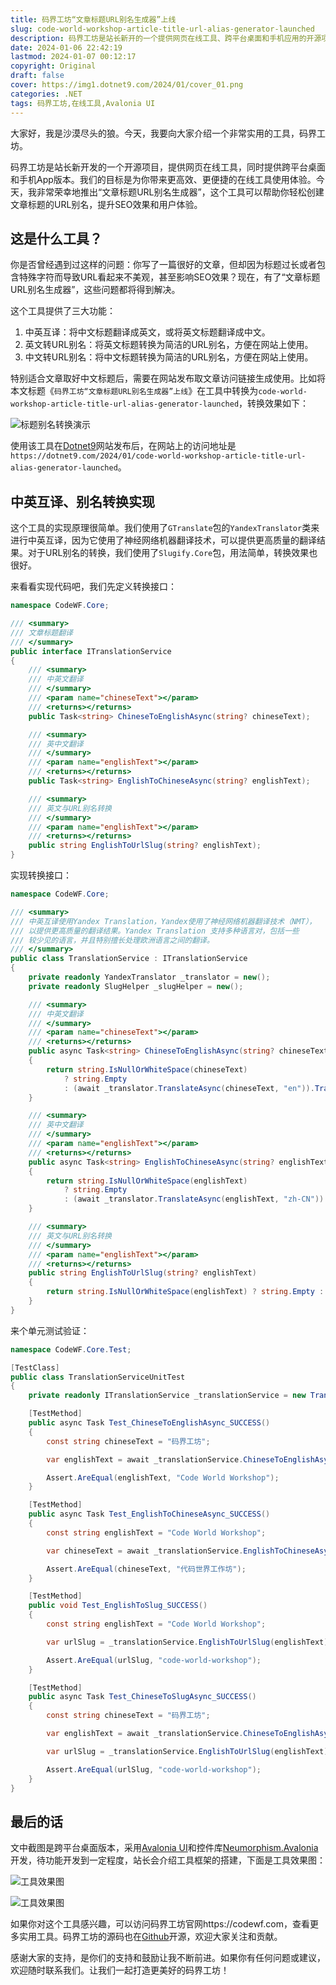 ```yaml
---
title: 码界工坊“文章标题URL别名生成器”上线
slug: code-world-workshop-article-title-url-alias-generator-launched
description: 码界工坊是站长新开的一个提供网页在线工具、跨平台桌面和手机应用的开源项目。站长将终致力于为你带来更高效、更便捷的使用体验。今天，站长荣幸地推出“文章标题URL别名生成器”，帮助你轻松创建文章标题的URL别名，提升SEO效果和用户体验。快来码界工坊，探索更多实用工具吧！
date: 2024-01-06 22:42:19
lastmod: 2024-01-07 00:12:17
copyright: Original
draft: false
cover: https://img1.dotnet9.com/2024/01/cover_01.png
categories: .NET
tags: 码界工坊,在线工具,Avalonia UI
---
```


大家好，我是沙漠尽头的狼。今天，我要向大家介绍一个非常实用的工具，码界工坊。

码界工坊是站长新开发的一个开源项目，提供网页在线工具，同时提供跨平台桌面和手机App版本。我们的目标是为你带来更高效、更便捷的在线工具使用体验。今天，我非常荣幸地推出“文章标题URL别名生成器”，这个工具可以帮助你轻松创建文章标题的URL别名，提升SEO效果和用户体验。

## 这是什么工具？

你是否曾经遇到过这样的问题：你写了一篇很好的文章，但却因为标题过长或者包含特殊字符而导致URL看起来不美观，甚至影响SEO效果？现在，有了“文章标题URL别名生成器”，这些问题都将得到解决。

这个工具提供了三大功能：

1. 中英互译：将中文标题翻译成英文，或将英文标题翻译成中文。
2. 英文转URL别名：将英文标题转换为简洁的URL别名，方便在网站上使用。
3. 中文转URL别名：将中文标题转换为简洁的URL别名，方便在网站上使用。

特别适合文章取好中文标题后，需要在网站发布取文章访问链接生成使用。比如将本文标题《`码界工坊“文章标题URL别名生成器”上线`》在工具中转换为`code-world-workshop-article-title-url-alias-generator-launched`，转换效果如下：

![标题别名转换演示](https://img1.dotnet9.com/2024/01/0101.gif)

使用该工具在[Dotnet9](https://dotnet9.com)网站发布后，在网站上的访问地址是`https://dotnet9.com/2024/01/code-world-workshop-article-title-url-alias-generator-launched`。

## 中英互译、别名转换实现

这个工具的实现原理很简单。我们使用了`GTranslate`包的`YandexTranslator`类来进行中英互译，因为它使用了神经网络机器翻译技术，可以提供更高质量的翻译结果。对于URL别名的转换，我们使用了`Slugify.Core`包，用法简单，转换效果也很好。

来看看实现代码吧，我们先定义转换接口：

```csharp
namespace CodeWF.Core;

/// <summary>
/// 文章标题翻译
/// </summary>
public interface ITranslationService
{
	/// <summary>
	/// 中英文翻译
	/// </summary>
	/// <param name="chineseText"></param>
	/// <returns></returns>
	public Task<string> ChineseToEnglishAsync(string? chineseText);

	/// <summary>
	/// 英中文翻译
	/// </summary>
	/// <param name="englishText"></param>
	/// <returns></returns>
	public Task<string> EnglishToChineseAsync(string? englishText);

	/// <summary>
	/// 英文与URL别名转换
	/// </summary>
	/// <param name="englishText"></param>
	/// <returns></returns>
	public string EnglishToUrlSlug(string? englishText);
}
```

实现转换接口：

```csharp
namespace CodeWF.Core;

/// <summary>
/// 中英互译使用Yandex Translation，Yandex使用了神经网络机器翻译技术（NMT），
/// 以提供更高质量的翻译结果。Yandex Translation 支持多种语言对，包括一些
/// 较少见的语言，并且特别擅长处理欧洲语言之间的翻译。
/// </summary>
public class TranslationService : ITranslationService
{
    private readonly YandexTranslator _translator = new();
    private readonly SlugHelper _slugHelper = new();

    /// <summary>
    /// 中英文翻译
    /// </summary>
    /// <param name="chineseText"></param>
    /// <returns></returns>
    public async Task<string> ChineseToEnglishAsync(string? chineseText)
    {
        return string.IsNullOrWhiteSpace(chineseText)
            ? string.Empty
            : (await _translator.TranslateAsync(chineseText, "en")).Translation;
    }

    /// <summary>
    /// 英中文翻译
    /// </summary>
    /// <param name="englishText"></param>
    /// <returns></returns>
    public async Task<string> EnglishToChineseAsync(string? englishText)
    {
        return string.IsNullOrWhiteSpace(englishText)
            ? string.Empty
            : (await _translator.TranslateAsync(englishText, "zh-CN")).Translation;
    }

    /// <summary>
    /// 英文与URL别名转换
    /// </summary>
    /// <param name="englishText"></param>
    /// <returns></returns>
    public string EnglishToUrlSlug(string? englishText)
    {
        return string.IsNullOrWhiteSpace(englishText) ? string.Empty : _slugHelper.GenerateSlug(englishText);
    }
}
```

来个单元测试验证：

```csharp
namespace CodeWF.Core.Test;

[TestClass]
public class TranslationServiceUnitTest
{
	private readonly ITranslationService _translationService = new TranslationService();

	[TestMethod]
	public async Task Test_ChineseToEnglishAsync_SUCCESS()
	{
		const string chineseText = "码界工坊";

		var englishText = await _translationService.ChineseToEnglishAsync(chineseText);

		Assert.AreEqual(englishText, "Code World Workshop");
	}

	[TestMethod]
	public async Task Test_EnglishToChineseAsync_SUCCESS()
	{
		const string englishText = "Code World Workshop";

		var chineseText = await _translationService.EnglishToChineseAsync(englishText);

		Assert.AreEqual(chineseText, "代码世界工作坊");
	}

	[TestMethod]
	public void Test_EnglishToSlug_SUCCESS()
	{
		const string englishText = "Code World Workshop";

		var urlSlug = _translationService.EnglishToUrlSlug(englishText);

		Assert.AreEqual(urlSlug, "code-world-workshop");
	}

	[TestMethod]
	public async Task Test_ChineseToSlugAsync_SUCCESS()
	{
		const string chineseText = "码界工坊";

		var englishText = await _translationService.ChineseToEnglishAsync(chineseText);

		var urlSlug = _translationService.EnglishToUrlSlug(englishText);

		Assert.AreEqual(urlSlug, "code-world-workshop");
	}
}
```

## 最后的话

文中截图是跨平台桌面版本，采用[Avalonia UI](https://avaloniaui.net/)和控件库[Neumorphism.Avalonia](https://github.com/flarive/Neumorphism.Avalonia)开发，待功能开发到一定程度，站长会介绍工具框架的搭建，下面是工具效果图：

![工具效果图](https://img1.dotnet9.com/2024/01/0103.png)

![工具效果图](https://img1.dotnet9.com/2024/01/0102.gif)

如果你对这个工具感兴趣，可以访问码界工坊官网https://codewf.com，查看更多实用工具。码界工坊的源码也在[Github](https://github.com/dotnet9/CodeWF)开源，欢迎大家关注和贡献。

感谢大家的支持，是你们的支持和鼓励让我不断前进。如果你有任何问题或建议，欢迎随时联系我们。让我们一起打造更美好的码界工坊！